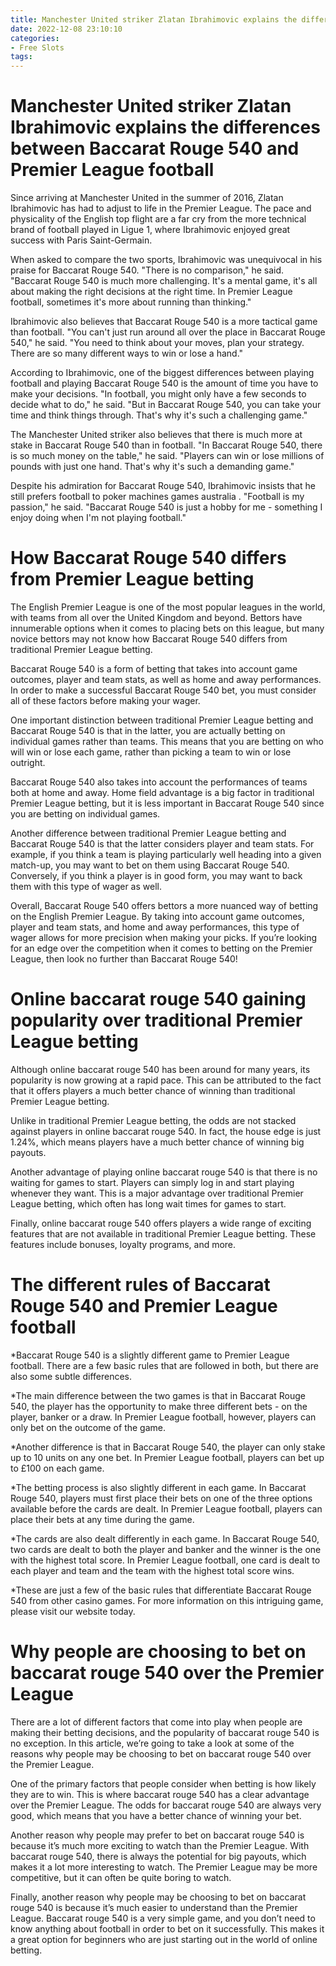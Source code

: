 ```yaml
---
title: Manchester United striker Zlatan Ibrahimovic explains the differences between Baccarat Rouge 540 and Premier League football
date: 2022-12-08 23:10:10
categories:
- Free Slots
tags:
---
```



#  Manchester United striker Zlatan Ibrahimovic explains the differences between Baccarat Rouge 540 and Premier League football

Since arriving at Manchester United in the summer of 2016, Zlatan Ibrahimovic has had to adjust to life in the Premier League. The pace and physicality of the English top flight are a far cry from the more technical brand of football played in Ligue 1, where Ibrahimovic enjoyed great success with Paris Saint-Germain.

When asked to compare the two sports, Ibrahimovic was unequivocal in his praise for Baccarat Rouge 540. "There is no comparison," he said. "Baccarat Rouge 540 is much more challenging. It's a mental game, it's all about making the right decisions at the right time. In Premier League football, sometimes it's more about running than thinking."

Ibrahimovic also believes that Baccarat Rouge 540 is a more tactical game than football. "You can't just run around all over the place in Baccarat Rouge 540," he said. "You need to think about your moves, plan your strategy. There are so many different ways to win or lose a hand."

According to Ibrahimovic, one of the biggest differences between playing football and playing Baccarat Rouge 540 is the amount of time you have to make your decisions. "In football, you might only have a few seconds to decide what to do," he said. "But in Baccarat Rouge 540, you can take your time and think things through. That's why it's such a challenging game."

The Manchester United striker also believes that there is much more at stake in Baccarat Rouge 540 than in football. "In Baccarat Rouge 540, there is so much money on the table," he said. "Players can win or lose millions of pounds with just one hand. That's why it's such a demanding game."

Despite his admiration for Baccarat Rouge 540, Ibrahimovic insists that he still prefers football to poker machines games australia . "Football is my passion," he said. "Baccarat Rouge 540 is just a hobby for me - something I enjoy doing when I'm not playing football."

#  How Baccarat Rouge 540 differs from Premier League betting

The English Premier League is one of the most popular leagues in the world, with teams from all over the United Kingdom and beyond. Bettors have innumerable options when it comes to placing bets on this league, but many novice bettors may not know how Baccarat Rouge 540 differs from traditional Premier League betting.

Baccarat Rouge 540 is a form of betting that takes into account game outcomes, player and team stats, as well as home and away performances. In order to make a successful Baccarat Rouge 540 bet, you must consider all of these factors before making your wager.

One important distinction between traditional Premier League betting and Baccarat Rouge 540 is that in the latter, you are actually betting on individual games rather than teams. This means that you are betting on who will win or lose each game, rather than picking a team to win or lose outright.

Baccarat Rouge 540 also takes into account the performances of teams both at home and away. Home field advantage is a big factor in traditional Premier League betting, but it is less important in Baccarat Rouge 540 since you are betting on individual games.

Another difference between traditional Premier League betting and Baccarat Rouge 540 is that the latter considers player and team stats. For example, if you think a team is playing particularly well heading into a given match-up, you may want to bet on them using Baccarat Rouge 540. Conversely, if you think a player is in good form, you may want to back them with this type of wager as well.

Overall, Baccarat Rouge 540 offers bettors a more nuanced way of betting on the English Premier League. By taking into account game outcomes, player and team stats, and home and away performances, this type of wager allows for more precision when making your picks. If you’re looking for an edge over the competition when it comes to betting on the Premier League, then look no further than Baccarat Rouge 540!

#  Online baccarat rouge 540 gaining popularity over traditional Premier League betting

Although online baccarat rouge 540 has been around for many years, its popularity is now growing at a rapid pace. This can be attributed to the fact that it offers players a much better chance of winning than traditional Premier League betting.

Unlike in traditional Premier League betting, the odds are not stacked against players in online baccarat rouge 540. In fact, the house edge is just 1.24%, which means players have a much better chance of winning big payouts.

Another advantage of playing online baccarat rouge 540 is that there is no waiting for games to start. Players can simply log in and start playing whenever they want. This is a major advantage over traditional Premier League betting, which often has long wait times for games to start.

Finally, online baccarat rouge 540 offers players a wide range of exciting features that are not available in traditional Premier League betting. These features include bonuses, loyalty programs, and more.

#  The different rules of Baccarat Rouge 540 and Premier League football

*Baccarat Rouge 540 is a slightly different game to Premier League football. There are a few basic rules that are followed in both, but there are also some subtle differences.

*The main difference between the two games is that in Baccarat Rouge 540, the player has the opportunity to make three different bets - on the player, banker or a draw. In Premier League football, however, players can only bet on the outcome of the game.

*Another difference is that in Baccarat Rouge 540, the player can only stake up to 10 units on any one bet. In Premier League football, players can bet up to £100 on each game.

*The betting process is also slightly different in each game. In Baccarat Rouge 540, players must first place their bets on one of the three options available before the cards are dealt. In Premier League football, players can place their bets at any time during the game.

*The cards are also dealt differently in each game. In Baccarat Rouge 540, two cards are dealt to both the player and banker and the winner is the one with the highest total score. In Premier League football, one card is dealt to each player and team and the team with the highest total score wins.

*These are just a few of the basic rules that differentiate Baccarat Rouge 540 from other casino games. For more information on this intriguing game, please visit our website today.

#  Why people are choosing to bet on baccarat rouge 540 over the Premier League

There are a lot of different factors that come into play when people are making their betting decisions, and the popularity of baccarat rouge 540 is no exception. In this article, we’re going to take a look at some of the reasons why people may be choosing to bet on baccarat rouge 540 over the Premier League.

One of the primary factors that people consider when betting is how likely they are to win. This is where baccarat rouge 540 has a clear advantage over the Premier League. The odds for baccarat rouge 540 are always very good, which means that you have a better chance of winning your bet.

Another reason why people may prefer to bet on baccarat rouge 540 is because it’s much more exciting to watch than the Premier League. With baccarat rouge 540, there is always the potential for big payouts, which makes it a lot more interesting to watch. The Premier League may be more competitive, but it can often be quite boring to watch.

Finally, another reason why people may be choosing to bet on baccarat rouge 540 is because it’s much easier to understand than the Premier League. Baccarat rouge 540 is a very simple game, and you don’t need to know anything about football in order to bet on it successfully. This makes it a great option for beginners who are just starting out in the world of online betting.